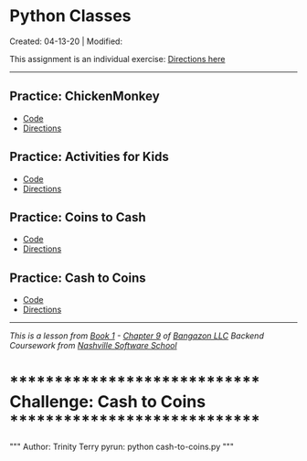 # Python Classes

Created: 04-13-20 | Modified:

This assignment is an individual exercise: [Directions here](https://github.com/TrinityTerry/py-functions/blob/master/directions/directions.md)

---


## Practice: ChickenMonkey
- [Code](https://github.com/TrinityTerry/py-functions/blob/master/chicken-monkey.py#L1)
- [Directions](https://github.com/TrinityTerry/py-functions/blob/master/directions/directions.md#practice-chickenmonkey)

## Practice: Activities for Kids
- [Code](https://github.com/TrinityTerry/py-functions/blob/master/activities-for-kids.py#L1)
- [Directions](https://github.com/TrinityTerry/py-functions/blob/master/directions/directions.md#practice-activities-for-kids)

## Practice: Coins to Cash
- [Code](https://github.com/TrinityTerry/py-functions/blob/master/coins-to-cash.py#L1)
- [Directions](https://github.com/TrinityTerry/py-functions/blob/master/directions/directions.md#coins-to-cash)

## Practice: Cash to Coins
- [Code](https://github.com/TrinityTerry/py-functions/blob/master/cash-to-coins.py#L1)
- [Directions](https://github.com/TrinityTerry/py-functions/blob/master/directions/directions.md#cash-to-coins)

---
_This is a lesson from [Book 1](https://github.com/nashville-software-school/bangazon-llc/tree/master/book-1-orientation) - [Chapter 9](https://github.com/nashville-software-school/bangazon-llc/blob/master/book-1-orientation/chapters/CLASSES_INTRO.md) of [Bangazon LLC](https://github.com/nashville-software-school/bangazon-llc) Backend Coursework from [Nashville Software School](https://github.com/nashville-software-school)_


# **************************** Challenge: Cash to Coins ****************************
"""
Author: Trinity Terry
pyrun: python cash-to-coins.py
"""